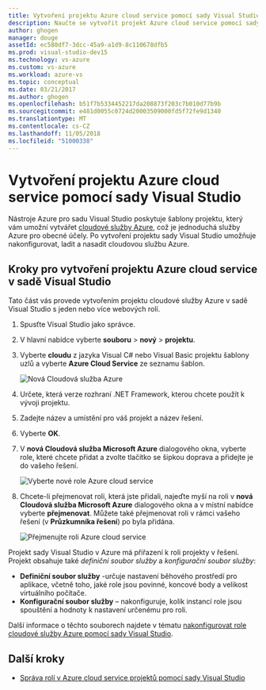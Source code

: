 ```yaml
---
title: Vytvoření projektu Azure cloud service pomocí sady Visual Studio | Dokumentace Microsoftu
description: Naučte se vytvořit projekt Azure cloud service pomocí sady Visual Studio
author: ghogen
manager: douge
assetId: ec580df7-3dcc-45a9-a1d9-8c110678dfb5
ms.prod: visual-studio-dev15
ms.technology: vs-azure
ms.custom: vs-azure
ms.workload: azure-vs
ms.topic: conceptual
ms.date: 03/21/2017
ms.author: ghogen
ms.openlocfilehash: b51f7b5334452217da208873f203c7b010d77b9b
ms.sourcegitcommit: e481d0055c0724d20003509000fd5f72fe9d1340
ms.translationtype: MT
ms.contentlocale: cs-CZ
ms.lasthandoff: 11/05/2018
ms.locfileid: "51000338"
---
```

# <a name="creating-an-azure-cloud-service-project-with-visual-studio"></a>Vytvoření projektu Azure cloud service pomocí sady Visual Studio
Nástroje Azure pro sadu Visual Studio poskytuje šablony projektu, který vám umožní vytvářet [cloudové služby Azure](/azure/cloud-services/cloud-services-choose-me), což je jednoduchá služby Azure pro obecné účely. Po vytvoření projektu sady Visual Studio umožňuje nakonfigurovat, ladit a nasadit cloudovou službu Azure.

## <a name="steps-to-create-an-azure-cloud-service-project-in-visual-studio"></a>Kroky pro vytvoření projektu Azure cloud service v sadě Visual Studio
Tato část vás provede vytvořením projektu cloudové služby Azure v sadě Visual Studio s jeden nebo více webových rolí.  

1. Spusťte Visual Studio jako správce.

1. V hlavní nabídce vyberte **souboru** > **nový** > **projektu**.

1. Vyberte **cloudu** z jazyka Visual C# nebo Visual Basic projektu šablony uzlů a vyberte **Azure Cloud Service** ze seznamu šablon.

    ![Nová Cloudová služba Azure](./media/vs-azure-tools-azure-project-create/new-project-wizard-for-cloud-service.png)

1. Určete, která verze rozhraní .NET Framework, kterou chcete použít k vývoji projektu.

1. Zadejte název a umístění pro váš projekt a název řešení. 

1. Vyberte **OK**.

1. V **nová Cloudová služba Microsoft Azure** dialogového okna, vyberte role, které chcete přidat a zvolte tlačítko se šipkou doprava a přidejte je do vašeho řešení.

    ![Vyberte nové role Azure cloud service](./media/vs-azure-tools-azure-project-create/new-cloud-service.png)

1. Chcete-li přejmenovat roli, která jste přidali, najeďte myší na roli v **nová Cloudová služba Microsoft Azure** dialogového okna a v místní nabídce vyberte **přejmenovat**. Můžete také přejmenovat roli v rámci vašeho řešení (v **Průzkumníka řešení**) po byla přidána.

    ![Přejmenujte roli Azure cloud service](./media/vs-azure-tools-azure-project-create/new-cloud-service-rename.png)

Projekt sady Visual Studio v Azure má přiřazení k roli projekty v řešení. Projekt obsahuje také *definiční soubor služby* a *konfigurační soubor služby*:

- **Definiční soubor služby** -určuje nastavení běhového prostředí pro aplikace, včetně toho, jaké role jsou povinné, koncové body a velikost virtuálního počítače. 
- **Konfigurační soubor služby** – nakonfiguruje, kolik instancí role jsou spouštění a hodnoty k nastavení určenému pro roli. 

Další informace o těchto souborech najdete v tématu [nakonfigurovat role cloudové služby Azure pomocí sady Visual Studio](vs-azure-tools-configure-roles-for-cloud-service.md).

## <a name="next-steps"></a>Další kroky
- [Správa rolí v Azure cloud service projektů pomocí sady Visual Studio](./vs-azure-tools-cloud-service-project-managing-roles.md)
